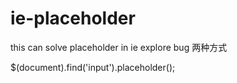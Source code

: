 ie-placeholder
==============

this can solve placeholder in ie explore bug
两种方式

$(document).find('input').placeholder();
